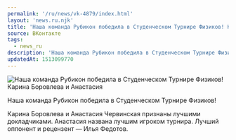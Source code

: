 ```yaml
---
permalink: '/ru/news/vk-4879/index.html'
layout: 'news.ru.njk'
title: 'Наша команда Рубикон победила в Студенческом Турнире Физиков! Карина Боровлева и Анастасия Чер'
source: ВКонтакте
tags:
  - news_ru
description: 'Наша команда Рубикон победила в Студенческом Турнире Физиков! Карина Боровлева и Анастасия'
updatedAt: 1513099770
---
```

![Наша команда Рубикон победила в Студенческом Турнире Физиков! Карина Боровлева и Анастасия](https://sun9-12.userapi.com/impf/c830308/v830308596/e64c/1QwYMb_BK5U.jpg?size=1080x810&quality=96&proxy=1&sign=175226ef5188d7e9b894cf467b9c4fad&c_uniq_tag=TVAI7UESEEjXiQm6nbg2wOyir7BK9zq8SjuAqowghSI&type=album)

Наша команда Рубикон победила в Студенческом Турнире Физиков!

Карина Боровлева и Анастасия Червинская признаны лучшими докладчиками. Анастасия названа лучшим игроком турнира. Лучший оппонент и рецензент — Илья Федотов.
